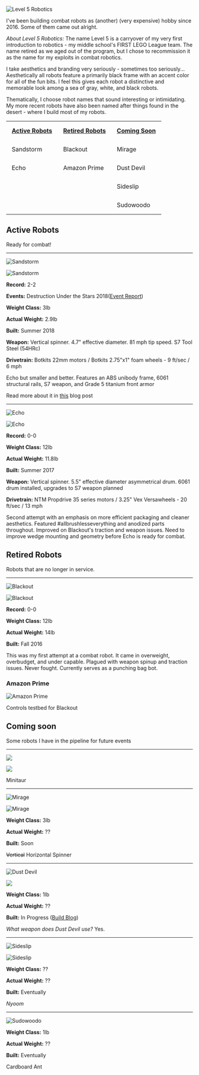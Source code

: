 ![](https://i.imgur.com/e5rsld6.png "Level 5 Robotics") 

I've been building combat robots as (another) (very expensive) hobby since 2016. Some of them came out alright. 

*About Level 5 Robotics:* The name Level 5 is a carryover of my very first introduction to robotics - my middle school's FIRST LEGO League team. The name retired as we aged out of the program, but I chose to recommission it as the name for my exploits in combat robotics. 

I take aesthetics and branding very seriously - sometimes too seriously... Aesthetically all robots feature a primarily black frame with an accent color for all of the fun bits. I feel this gives each robot a distinctive and memorable look among a sea of gray, white, and black robots. 

Thematically, I choose robot names that sound interesting or intimidating. My more recent robots have also been named after things found in the desert - where I build most of my robots. 

<style>
th, td {
    padding: 15px;
    text-align: left;
}
</style>

<table><tr><th>  <a href="http://www.jgermita.me/combatrobots/#active">Active Robots</a>  </th><th>  <a href="http://www.jgermita.me/combatrobots/#retired">Retired Robots</a>  </th><th>  <a href="http://www.jgermita.me/combatrobots/#soon">Coming Soon</a>  </th></tr>
<tr><td>Sandstorm</td><td>Blackout</td><td>Mirage</td></tr>
<tr><td>Echo</td><td>Amazon Prime</td><td>Dust Devil</td></tr>
<tr><td></td><td></td><td>Sideslip</td></tr>
<tr><td></td><td></td><td>Sudowoodo</td></tr>
</table>

<div id="active"/>

## Active Robots

Ready for combat!

---

![](https://i.imgur.com/sHEKu1z.png "Sandstorm") 

![](https://i.imgur.com/9s8z3tam.jpg "Sandstorm") 

**Record:** 2-2

**Events:** Destruction Under the Stars 2018([Event Report](http://www.jgermita.me/Sandstorm-Event-Report/))

**Weight Class:** 3lb

**Actual Weight:** 2.9lb

**Built:** Summer 2018

**Weapon:** Vertical spinner. 4.7" effective diameter. 81 mph tip speed. S7 Tool Steel (54HRc)

**Drivetrain:** Botkits 22mm motors / Botkits 2.75"x1" foam wheels - 9 ft/sec / 6 mph

Echo but smaller and better. Features an ABS unibody frame, 6061 structural rails, S7 weapon, and Grade 5 titanium front armor

Read more about it in [this](http://www.jgermita.me/Sandstorm/) blog post

---

![](https://i.imgur.com/4i1ynSF.png "Echo") 

![](https://i.imgur.com/mOHeoP1m.png "Echo") 

**Record:** 0-0

**Weight Class:** 12lb

**Actual Weight:** 11.8lb

**Built:** Summer 2017

**Weapon:** Vertical spinner. 5.5" effective diameter asymmetrical drum. 6061 drum installed, upgrades to S7 weapon planned

**Drivetrain:** NTM Propdrive 35 series motors / 3.25" Vex Versawheels - 20 ft/sec / 13 mph

Second attempt with an emphasis on more efficient packaging and cleaner aesthetics. Featured #allbrushlesseverything and anodized parts throughout. Improved on Blackout's traction and weapon issues. Need to improve wedge mounting and geometry before Echo is ready for combat. 

<div id="retired"/>

## Retired Robots

Robots that are no longer in service. 

---

![](https://i.imgur.com/v1N655V.png "Blackout") 

![](https://i.imgur.com/iRiYpj0m.jpg "Blackout")

**Record:** 0-0

**Weight Class:** 12lb

**Actual Weight:** 14lb

**Built:** Fall 2016

This was my first attempt at a combat robot. It came in overweight, overbudget, and under capable. Plagued with weapon spinup and traction issues. Never fought. Currently serves as a punching bag bot.

### Amazon Prime

![](https://i.imgur.com/VLluqjl.gif "Amazon Prime")

Controls testbed for Blackout

<div id="soon"/>

## Coming soon

Some robots I have in the pipeline for future events

---

![](https://i.imgur.com/MvhidVo.png) 

![](https://i.imgur.com/HxgXQHS.png) 

Minitaur

---

![](https://i.imgur.com/XA5vA93.png "Mirage") 

![](https://i.imgur.com/sancn66.png "Mirage") 

**Weight Class:** 3lb

**Actual Weight:** ??

**Built:** Soon

~~Vertical~~ Horizontal Spinner

---


![](https://i.imgur.com/2BDxqMH.png "Dust Devil") 

![](https://i.imgur.com/wxUlVHB.png)

**Weight Class:** 1lb

**Actual Weight:** ??

**Built:** In Progress ([Build Blog](http://www.jgermita.me/ddbuildblog/))

_What weapon does Dust Devil use?_
Yes.

---

![](https://i.imgur.com/K73SGDB.png "Sideslip") 

![](https://i.imgur.com/vZbiEkm.png "Sideslip") 

**Weight Class:** ??

**Actual Weight:** ??

**Built:** Eventually

_Nyoom_

---

![](https://i.imgur.com/BAl7B8s.png "Sudowoodo")

**Weight Class:** 1lb

**Actual Weight:** ??

**Built:** Eventually

Cardboard Ant
